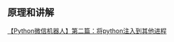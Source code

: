 ## 原理和讲解

[【Python微信机器人】第二篇：将python注入到其他进程](https://mp.weixin.qq.com/s?__biz=MzU0OTkwODU2MA==&mid=2247484210&idx=1&sn=35f11ccdc4da8b887a6c658649d190b1&chksm=fba9fa0dccde731b56fb9dd971167f2832c2609b30dcf5b09e0462ee51035a5b5dcfc4588776&scene=126&sessionid=1698050101#rd)

